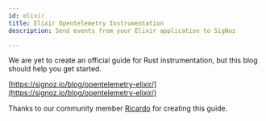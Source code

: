 ```yaml
---
id: elixir
title: Elixir Opentelemetry Instrumentation
description: Send events from your Elixir application to SigNoz

---
```

We are yet to create an official guide for Rust instrumentation, but this blog should help you get started.

[https://signoz.io/blog/opentelemetry-elixir/](https://signoz.io/blog/opentelemetry-elixir/)

Thanks to our community member [Ricardo](https://github.com/ricardoccpaiva) for creating this guide.